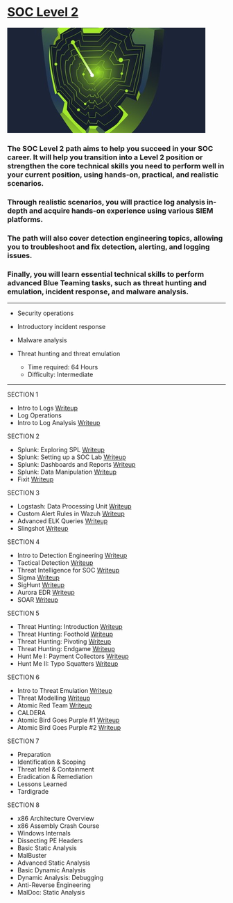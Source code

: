 # [SOC Level 2](https://tryhackme.com/path-action/soclevel2/join)
 
![Image not set yet](https://github.com/C3LKO/TryHackMe/blob/master/Assets/SOC%20Level%202.jpg)

### The SOC Level 2 path aims to help you succeed in your SOC career. It will help you transition into a Level 2 position or strengthen the core technical skills you need to perform well in your current position, using hands-on, practical, and realistic scenarios.

### Through realistic scenarios, you will practice log analysis in-depth and acquire hands-on experience using various SIEM platforms. 
### The path will also cover detection engineering topics, allowing you to troubleshoot and fix detection, alerting, and logging issues. 
### Finally, you will learn essential technical skills to perform advanced Blue Teaming tasks, such as threat hunting and emulation, incident response, and malware analysis.

----

  - Security operations
  - Introductory incident response
  - Malware analysis
  - Threat hunting and threat emulation

    - Time required: 64 Hours
    - Difficulty: Intermediate
   
----     

SECTION 1

   - Intro to Logs <a href="https://medium.com/@joseruizsec/soc-analyst-level-2-tryhackme-log-analysis-intro-to-logs-b7b2bfbc66b5" target="_blank">Writeup</a>
   - Log Operations
   - Intro to Log Analysis <a href="https://medium.com/@igor670/tryhackme-intro-to-log-analysis-walkthrough-5a9a51911c76" target="_blank">Writeup</a>

SECTION 2

   - Splunk: Exploring SPL <a href="https://sibermetin.com/splunk-exploring-spl" target="_blank">Writeup</a>
   - Splunk: Setting up a SOC Lab <a href="https://medium.com/@abhishek.rk96/tryhackme-splunk-setting-up-a-soc-lab-1fba3ab043de" target="_blank">Writeup</a>
   - Splunk: Dashboards and Reports <a href="https://vyshak-hari.medium.com/splunk-dashboards-and-reports-by-tryhackme-41f1ba6ed859" target="_blank">Writeup</a>
   - Splunk: Data Manipulation <a href="https://medium.com/@joseruizsec/soc-analyst-level-2-tryhackme-splunk-data-manipulation-c3007fd29cfc" target="_blank">Writeup</a>
   - Fixit <a href="https://medium.com/@abhishek.rk96/tryhackme-fixit-writeup-02b2460e6f66" target="_blank">Writeup</a>

SECTION 3

   - Logstash: Data Processing Unit <a href="https://medium.com/@0x4C1D/try-hack-me-logstash-data-processing-unit-walkthrough-1242cc368015" target="_blank">Writeup</a>
   - Custom Alert Rules in Wazuh <a href="https://medium.com/@josephalan17201972/custom-alert-rules-in-wazuh-tryhackme-write-up-613e8e99a6b3" target="_blank">Writeup</a>
   - Advanced ELK Queries <a href="https://medium.com/@Mohamed-Medhat/advanced-elk-queries-tryhackme-writeup-7edee6864d11" target="_blank">Writeup</a>
   - Slingshot <a href="https://medium.com/@MDK_BE/tryhackme-slingshot-walkthrough-fa6c06c11b0e" target="_blank">Writeup</a>

SECTION 4

   - Intro to Detection Engineering <a href="https://medium.com/@emrah-yigiz/intro-to-detection-engineering-tryhackme-thm-walkthrough-37af449bdee2" target="_blank">Writeup</a>
   - Tactical Detection <a href="https://medium.com/@kumarishefu.4507/try-hack-me-tactical-detection-write-up-82d2f086641d" target="_blank">Writeup</a>
   - Threat Intelligence for SOC <a href="https://medium.com/@0x4C1D/try-hack-me-threat-intelligence-for-soc-walkthrough-1584f09e144" target="_blank">Writeup</a>
   - Sigma <a href="https://medium.com/@kumarishefu.4507/try-hack-me-sigma-detection-rule-write-up-2ea6434336b1" target="_blank">Writeup</a>
   - SigHunt <a href="https://medium.com/@Mohamed-Medhat/sighunt-tryhackme-writeup-1e5982a6e000" target="_blank">Writeup</a>
   - Aurora EDR <a href="https://medium.com/@Mohamed-Medhat/aurora-edr-tryhackme-writeup-cf23bdccfe18" target="_blank">Writeup</a>
   - SOAR <a href="https://medium.com/@emrah-yigiz/tryhackme-soar-a6cfc38451eb" target="_blank">Writeup</a>

SECTION 5

   - Threat Hunting: Introduction <a href="https://medium.com/@josephalan17201972/threat-hunting-introduction-12c09b824a55" target="_blank">Writeup</a>
   - Threat Hunting: Foothold <a href="https://medium.com/@0x4C1D/try-hack-me-threat-hunting-foothold-walkthrough-845c3ec6723d" target="_blank">Writeup</a>
   - Threat Hunting: Pivoting <a href="https://medium.com/@josephalan17201972/threat-hunting-pivoting-tryhackme-write-up-ab451dcc7b13" target="_blank">Writeup</a>
   - Threat Hunting: Endgame <a href="https://medium.com/@0x4C1D/try-hack-me-threat-hunting-endgame-walkthrough-18edf8565e9c" target="_blank">Writeup</a>
   - Hunt Me I: Payment Collectors <a href="https://medium.com/@0x4C1D/try-hack-me-hunt-me-i-payment-collectors-walkthrough-5a26c86cd515" target="_blank">Writeup</a>
   - Hunt Me II: Typo Squatters <a href="https://medium.com/@0x4C1D/try-hack-me-hunt-me-ii-typo-squatters-walkthrough-8da58af050d0" target="_blank">Writeup</a>

SECTION 6

   - Intro to Threat Emulation <a href="https://medium.com/@itsmedeerej/intro-to-threat-emulation-dced9059dc4" target="_blank">Writeup</a>
   - Threat Modelling <a href="https://medium.com/@0xVirtu4l/threat-modelling-thm-walkthrough-4ea342148e7c" target="_blank">Writeup</a>
   - Atomic Red Team <a href="https://medium.com/@abhishek.rk96/tryhackme-atomicredteam-writeup-c74f62d1b750" target="_blank">Writeup</a>
   - CALDERA
   - Atomic Bird Goes Purple #1 <a href="https://medium.com/@0x4C1D/try-hack-me-atomic-bird-goes-purple-1-walkthrough-becc47a0b7a1" target="_blank">Writeup</a>
   - Atomic Bird Goes Purple #2 <a href="https://medium.com/@0x4C1D/try-hack-me-atomic-bird-goes-purple-2-walkthrough-56e14681f5b3" target="_blank">Writeup</a>

SECTION 7

   - Preparation
   - Identification & Scoping
   - Threat Intel & Containment
   - Eradication & Remediation
   - Lessons Learned
   - Tardigrade

SECTION 8

   - x86 Architecture Overview
   - x86 Assembly Crash Course
   - Windows Internals
   - Dissecting PE Headers
   - Basic Static Analysis
   - MalBuster
   - Advanced Static Analysis
   - Basic Dynamic Analysis
   - Dynamic Analysis: Debugging
   - Anti-Reverse Engineering
   - MalDoc: Static Analysis
